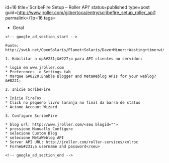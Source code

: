 id=16
title='ScribeFire Setup &#8211; Roller API'
status=published
type=post
guid=http://www.jroller.com/gilbertoca/entry/scribefire_setup_roller_api1
permalink=/?p=16
tags=
  - Geral
~~~~~~
<!-- google_ad_section_start -->

Fonte:  
http://swik.net/OpenSolaris/Planet+Solaris/Dave+Miner:+Wasting+time+with+blogs.sun.com+and+ScribeFire/bcx8c

1. Habilitar a op&#231;&#227;o para API clientes no servidor:

* login em www.jroller.com  
* Preferences -> Settings tab  
* Marque &#8220;Enable Blogger and MetaWeblog APIs for your weblog?&#8221;

2. Inicie ScribeFire

* Inicie FireFox  
* Click no pequeno livro laranja no final da barra de status  
* Acione Account Wizard

3. Configure ScribeFire

* blog url: http://www.jroller.com/<seu blogid="">  
* pressione Manually Configure  
* selecione Custom Blog  
* selecione MetaWeblog API  
* Server API URL: http://jroller.com/roller-services/xmlrpc  
* Forne&#231;a username and password</seu>

<!-- google_ad_section_end -->